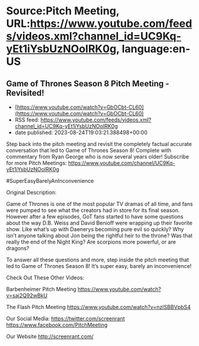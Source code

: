 # Source:Pitch Meeting, URL:https://www.youtube.com/feeds/videos.xml?channel_id=UC9Kq-yEt1iYsbUzNOoIRK0g, language:en-US

## Game of Thrones Season 8 Pitch Meeting - Revisited!
 - [https://www.youtube.com/watch?v=GbOCbt-CL60](https://www.youtube.com/watch?v=GbOCbt-CL60)
 - RSS feed: https://www.youtube.com/feeds/videos.xml?channel_id=UC9Kq-yEt1iYsbUzNOoIRK0g
 - date published: 2023-08-24T19:03:21.388498+00:00

Step back into the pitch meeting and revisit the completely factual accurate conversation that led to Game of Thrones Season 8! Complete with commentary from Ryan George who is now several years older!
Subscribe for more Pitch Meetings: https://www.youtube.com/channel/UC9Kq-yEt1iYsbUzNOoIRK0g

 

#SuperEasyBarelyAnInconvenience

Original Description: 

Game of Thrones is one of the most popular TV dramas of all time, and fans were pumped to see what the creators had in store for its final season. However after a few episodes, GoT fans started to have some questions about the way D.B. Weiss and David Benioff were wrapping up their favorite show. Like what’s up with Daenerys becoming pure evil so quickly? Why isn’t anyone talking about Jon being the rightful heir to the throne? Was that really the end of the Night King? Are scorpions more powerful, or are dragons? 

To answer all these questions and more, step inside the pitch meeting that led to Game of Thrones Season 8! It’s super easy, barely an inconvenience!


Check Out These Other Videos:

Barbenheimer Pitch Meeting
https://www.youtube.com/watch?v=saj2Q92wBkU

The Flash Pitch Meeting
https://www.youtube.com/watch?v=nzlSBBVpbS4

Our Social Media:
https://twitter.com/screenrant
https://www.facebook.com/PitchMeeting

Our Website
http://screenrant.com/

